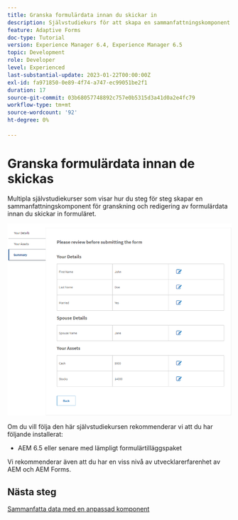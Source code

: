 ```yaml
---
title: Granska formulärdata innan du skickar in
description: Självstudiekurs för att skapa en sammanfattningskomponent för att granska formulärdata innan de skickas in.
feature: Adaptive Forms
doc-type: Tutorial
version: Experience Manager 6.4, Experience Manager 6.5
topic: Development
role: Developer
level: Experienced
last-substantial-update: 2023-01-22T00:00:00Z
exl-id: fa971850-0e89-4f74-a747-ec99051be2f1
duration: 17
source-git-commit: 03b68057748892c757e0b5315d3a41d0a2e4fc79
workflow-type: tm+mt
source-wordcount: '92'
ht-degree: 0%

---
```


# Granska formulärdata innan de skickas

Multipla självstudiekurser som visar hur du steg för steg skapar en sammanfattningskomponent för granskning och redigering av formulärdata innan du skickar in formuläret.

![review-form-data](assets/review-form-data.png)

Om du vill följa den här självstudiekursen rekommenderar vi att du har följande installerat:

* AEM 6.5 eller senare med lämpligt formulärtilläggspaket

Vi rekommenderar även att du har en viss nivå av utvecklarerfarenhet av AEM och AEM Forms.

## Nästa steg

[Sammanfatta data med en anpassad komponent](./create-component.md)